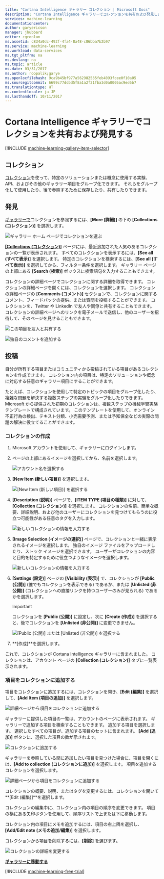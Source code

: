 ```yaml
---
title: "Cortana Intelligence ギャラリー コレクション | Microsoft Docs"
description: "Cortana Intelligence ギャラリーでコレクションを共有および発見します。"
services: machine-learning
documentationcenter: 
author: garyericson
manager: jhubbard
editor: cgronlun
ms.assetid: c834a0dc-492f-4fa4-8a48-c86bba7b2b97
ms.service: machine-learning
ms.workload: data-services
ms.tgt_pltfrm: na
ms.devlang: na
ms.topic: article
ms.date: 03/31/2017
ms.author: roopalik;garye
ms.openlocfilehash: 9ca9b45bf977a562982535feb4093fcee0f10a05
ms.sourcegitcommit: 6699c77dcbd5f8a1a2f21fba3d0a0005ac9ed6b7
ms.translationtype: HT
ms.contentlocale: ja-JP
ms.lasthandoff: 10/11/2017
---
```

# <a name="discover-and-share-collections-in-cortana-intelligence-gallery"></a>Cortana Intelligence ギャラリーでコレクションを共有および発見する
[!INCLUDE [machine-learning-gallery-item-selector](../../../includes/machine-learning-gallery-item-selector.md)]

## <a name="collections"></a>コレクション
[コレクション](https://gallery.cortanaintelligence.com/collections)を使って、特定のソリューションまたは概念に使用する実験、API、およびその他のギャラリー項目をグループ化できます。 それらをグループ化して使用したり、後で参照するために保存したり、共有したりできます。

## <a name="discover"></a>発見
[ギャラリーで](http://gallery.cortanaintelligence.com)コレクションを参照するには、**[More (詳細)]** の下の **[Collections (コレクション)]** を選択します。

![ギャラリー ホーム ページでコレクションを選ぶ](./media/gallery-collections/select-collections-in-gallery.png)

**[[Collections (コレクション)]](https://gallery.cortanaintelligence.com/collections)** ページには、最近追加された人気のあるコレクションの一覧が表示されます。 すべてのコレクションを表示するには、**[See all (すべて表示)]** を選択します。 特定のコレクションを検索するには、**[See all (すべて表示)]** を選択してから、フィルター条件を選択します。 ギャラリー ページの上部にある **[Search (検索)]** ボックスに検索語句を入力することもできます。

コレクションの詳細ページでコレクションに関する詳細を取得できます。 コレクションの詳細ページを開くには、コレクションを選択します。 コレクションの詳細ページの **[Comments (コメント)]** セクションで、コレクションに関するコメント、フィードバックの提供、または質問を投稿することができます。 コレクションを、Twitter や LinkedIn で友人や同僚と共有することもできます。 コレクションの詳細ページへのリンクを電子メールで送信し、他のユーザーを招待して、そのページを見せることもできます。

![この項目を友人と共有する](./media/gallery-how-to-use-contribute-publish/share-links.png)

![独自のコメントを追加する](./media/gallery-how-to-use-contribute-publish/comments.png)

## <a name="contribute"></a>投稿
自分が所有する項目またはコミュニティから投稿されている項目があるコレクションを作成できます。 コレクション内の項目は、特定のソリューションや概念に対応する任意のギャラリー項目にすることができます。

たとえば、コレクションを使用して特定のトピックの項目をグループ化したり、複雑な問題を解決する複数ステップの実験をグループ化したりできます。 Microsoft から提供された初期のコレクションは、複数ステップの機械学習実験テンプレートで構成されています。 このテンプレートを使用して、オンライン不正行為の検出、テキスト分類、小売需要予測、または予知保全などの実際の問題の解決に役立てることができます。

### <a name="create-a-collection"></a>コレクションの作成

1. Microsoft アカウントを使用して、ギャラリーにログインします。

2.  ページの上部にあるイメージを選択してから、名前を選択します。
  
    ![アカウント名を選択する](./media/gallery-collections/click-account-name.png)

3. **[New Item (新しい項目)]** を選択します。
   
    ![[New Item (新しい項目)] を選択する](./media/gallery-collections/click-new-item.png)
4. **[Description (説明)]** ページで、**[ITEM TYPE (項目の種類)]** に対して、**[Collection (コレクション)]** を選択します。 コレクションの名前、簡単な概要、詳細説明、および他のユーザーにコレクションを見つけてもらうのに役立つ可能性がある任意のタグを入力します。
   
    ![新しいコレクションの情報を入力する](./media/gallery-collections/create-collection-page-1.png)
5. **[Image Selection (イメージの選択)]** ページで、コレクションと一緒に表示されるイメージを選択します。 独自のイメージ ファイルをアップロードしたり、ストック イメージを選択できます。 ユーザーがコレクションの内容と目的を特定するために役立つようなイメージを選択します。
   
    ![新しいコレクションの情報を入力する](./media/gallery-collections/create-collection-page-2.png)
6. **[Settings (設定)]** ページの **[Visibility (表示)]** で、コレクションが **[Public (公開)]** (誰でもコレクションを表示できる) であるか、または **[Unlisted (非公開)]** (コレクションへの直接リンクを持つユーザーのみが見られる) であるかを選択します。
   
   > [!IMPORTANT]
   > コレクションを **[Public (公開)]** に設定し、次に **[Create (作成)]** を選択すると、後でコレクションを **[Unlisted (非公開)]** に変更できません。
   > 
   > 
   
    ![[Public (公開)] または [Unlisted (非公開)] を選択する](./media/gallery-collections/create-collection-page-3.png)
7. **[作成]**を選択します。

これで、コレクションが Cortana Intelligence ギャラリーに含まれました。 コレクションは、アカウント ページの **[Collection (コレクション)]** タブに一覧表示されます。

### <a name="add-items-to-a-collection"></a>項目をコレクションに追加する
項目をコレクションに追加するには、コレクションを開き、**[Edit (編集)]** を選択して、**[Add Item (項目の追加)]** を選択します。

![詳細ページから項目をコレクションに追加する](./media/gallery-collections/add-to-collection-from-details-page.png)

ギャラリーに提供した項目の一覧は、アカウントのページに表示されます。 ギャラリーで追加する項目を検索することもできます。 追加する項目を選択します。 選択したすべての項目が、追加する項目のセットに含まれます。 **[Add (追加)]** ボタンに、選択した項目の数が示されます。

![コレクションに追加する](./media/gallery-collections/add-to-collection.png)

ギャラリーを参照している間に追加したい項目を見つけた場合に、項目を開くには、**[Add to collection (コレクションに追加)]** を選択します。 項目を追加するコレクションを選択します。

![詳細ページから項目をコレクションに追加する](./media/gallery-collections/add-to-collection-from-item-details.png)

コレクションの概要、説明、またはタグを変更するには、コレクションを開いて **[Edit (編集)]**を選択します。 

コレクションの編集中に、コレクション内の項目の順序を変更できます。 項目の横にある矢印ボタンを使用して、順序リストで上または下に移動します。 

コレクション内の項目にメモを追加するには、項目の右上隅を選択し、**[Add/Edit note (メモの追加/編集)]** を選択します。 

コレクションから項目を削除するには、**[削除]** を選びます。

![コレクションの詳細を変更する](./media/gallery-collections/change-collection-details.png)

**[ギャラリーに移動する](http://gallery.cortanaintelligence.com)**

[!INCLUDE [machine-learning-free-trial](../../../includes/machine-learning-free-trial.md)]
